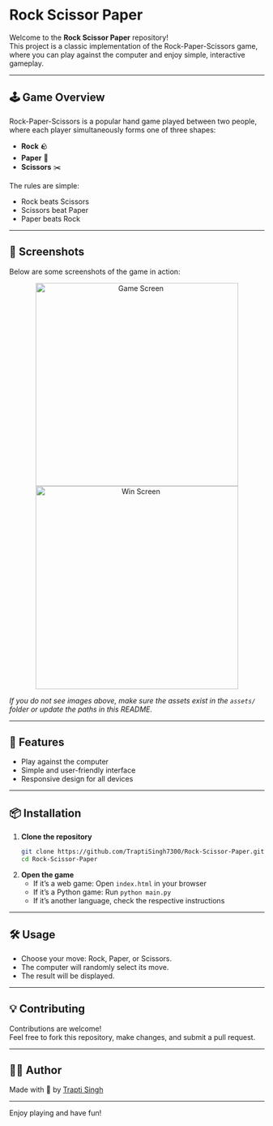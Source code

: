 # Rock Scissor Paper

Welcome to the **Rock Scissor Paper** repository!  
This project is a classic implementation of the Rock-Paper-Scissors game, where you can play against the computer and enjoy simple, interactive gameplay.

---

## 🕹️ Game Overview

Rock-Paper-Scissors is a popular hand game played between two people, where each player simultaneously forms one of three shapes:

- **Rock** 🪨
- **Paper** 📄
- **Scissors** ✂️

The rules are simple:
- Rock beats Scissors
- Scissors beat Paper
- Paper beats Rock

---

## 🎨 Screenshots

Below are some screenshots of the game in action:

<p align="center">
  <img src="https://raw.githubusercontent.com/TraptiSingh7300/Rock-Scissor-Paper/main/assets/game_screen.png" width="400" alt="Game Screen"/>
  <br>
  <img src="https://raw.githubusercontent.com/TraptiSingh7300/Rock-Scissor-Paper/main/assets/win_screen.png" width="400" alt="Win Screen"/>
</p>

*If you do not see images above, make sure the assets exist in the `assets/` folder or update the paths in this README.*

---

## 🚀 Features

- Play against the computer
- Simple and user-friendly interface
- Responsive design for all devices

---

## 📦 Installation

1. **Clone the repository**
   ```bash
   git clone https://github.com/TraptiSingh7300/Rock-Scissor-Paper.git
   cd Rock-Scissor-Paper
   ```
2. **Open the game**
   - If it’s a web game: Open `index.html` in your browser
   - If it’s a Python game: Run `python main.py`
   - If it’s another language, check the respective instructions

---

## 🛠️ Usage

- Choose your move: Rock, Paper, or Scissors.
- The computer will randomly select its move.
- The result will be displayed.

---

## 💡 Contributing

Contributions are welcome!  
Feel free to fork this repository, make changes, and submit a pull request.

---

## 🙋‍♀️ Author

Made with 💖 by [Trapti Singh](https://github.com/TraptiSingh7300)

---

Enjoy playing and have fun!

